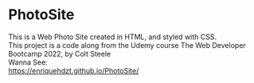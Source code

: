 # PhotoSite
This is a Web Photo Site created in HTML, and styled with CSS.
<br>
This project is a code along from the Udemy course The Web Developer Bootcamp 2022, by Colt Steele
<br>
Wanna See:
<br>
https://enriquehdzt.github.io/PhotoSite/
